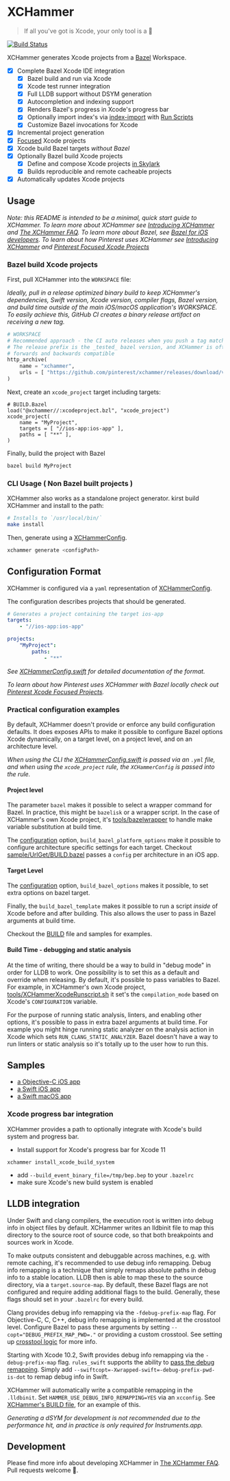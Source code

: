 # XCHammer
> If all you've got is Xcode, your only tool is a 🔨

[![Build Status](https://travis-ci.org/pinterest/xchammer.svg?branch=master)](https://travis-ci.org/pinterest/xchammer)

XCHammer generates Xcode projects from a [Bazel](https://bazel.build/) Workspace.

- [x] Complete Bazel Xcode IDE integration
    - [x] Bazel build and run via Xcode
    - [x] Xcode test runner integration
    - [x] Full LLDB support without DSYM generation
    - [x] Autocompletion and indexing support
    - [x] Renders Bazel's progress in Xcode's progress bar
    - [x] Optionally import index's via [index-import](https://github.com/lyft/index-import) with [Run Scripts](sample/UrlGet/BUILD.bazel#L39)
    - [x] Customize Bazel invocations for Xcode
- [x] Incremental project generation
- [x] [Focused](Docs/PinterestFocusedXcodeProjects.md#xcfocus-aka-focused-projects) Xcode projects
- [x] Xcode build Bazel targets _without Bazel_
- [x] Optionally Bazel build Xcode projects
   - [x] Define and compose Xcode projects [in Skylark](#bazel-build-xcode-projects)
   - [x] Builds reproducible and remote cacheable projects
- [x] Automatically updates Xcode projects

## Usage

_Note: this README is intended to be a minimal, quick start guide to XCHammer.
To learn more about XCHammer see [Introducing
XCHammer](Docs/FastAndReproducibleBuildsWithXCHammer.md) and [The XCHammer
FAQ](Docs/XCHammerFAQ.md). To learn more about Bazel, see [Bazel for iOS
developers](Docs/BazelForiOSDevelopers.md). To learn about how Pinterest uses
XCHammer see [Introducing
XCHammer](Docs/FastAndReproducibleBuildsWithXCHammer.md) and [Pinterest Focused
Xcode Projects](PinterestFocusedXcodeProjects.md)_

### Bazel build Xcode projects

First, pull XCHammer into the `WORKSPACE` file:

_Ideally, pull in a release optimized binary build to keep XCHammer's
dependencies, Swift version, Xcode version, compiler flags, Bazel version, and
build time outside of the main iOS/macOS application's WORKSPACE. To easily
achieve this, GitHub CI creates a binary release artifact on receiving a new
tag._

```py
# WORKSPACE
# Recommended approach - the CI auto releases when you push a tag matching `v*`
# The release prefix is the _tested_ bazel version, and XCHammer is often
# forwards and backwards compatible
http_archive(
    name = "xchammer",
    urls = [ "https://github.com/pinterest/xchammer/releases/download/v3.4.1.0/xchammer.zip" ],
)

```

Next, create an `xcode_project` target including targets:
```
# BUILD.Bazel
load("@xchammer//:xcodeproject.bzl", "xcode_project")
xcode_project(
    name = "MyProject",
    targets = [ "//ios-app:ios-app" ],
    paths = [ "**" ],
)
```

Finally, build the project with Bazel
```bash
bazel build MyProject
```

### CLI Usage ( Non Bazel built projects )

XCHammer also works as a standalone project generator. kirst build XCHammer and
install to the path:

```bash
# Installs to `/usr/local/bin/`
make install
```
Then, generate using a [XCHammerConfig](Sources/XCHammer/XCHammerConfig.swift).

```bash
xchammer generate <configPath>
```

## Configuration Format

XCHammer is configured via a `yaml` representation of [XCHammerConfig](https://github.com/pinterest/xchammer/blob/master/Sources/XCHammer/XCHammerConfig.swift).

The configuration describes projects that should be generated.

```yaml
# Generates a project containing the target ios-app
targets:
    - "//ios-app:ios-app"

projects:
    "MyProject":
        paths:
            - "**"
```

_See
[XCHammerConfig.swift](https://github.com/pinterest/xchammer/blob/master/Sources/XCHammer/XCHammerConfig.swift)
for detailed documentation of the format._

_To learn about how Pinterest uses XCHammer with Bazel locally check out
[Pinterest Xcode Focused
Projects](https://github.com/pinterest/xchammer/blob/master/Docs/PinterestFocusedXcodeProjects.md)._

### Practical configuration examples

By default, XCHammer doesn't provide or enforce any build configuration
defaults.  It does exposes APIs to make it possible to configure Bazel options
Xcode dynamically, on a target level, on a project level, and on an
architecture level.

_When using the CLI the
[XCHammerConfig.swift](https://github.com/pinterest/xchammer/blob/master/Sources/XCHammer/XCHammerConfig.swift)
is passed via an `.yml` file, and when using the `xcode_project` rule, the
`XCHammerConfig` is passed into the rule._

#### Project level

The parameter `bazel` makes it possible to select a wrapper command for Bazel.
In practice, this might be `bazelisk` or a wrapper script. In the case of
XCHammer's own Xcode project, it's [tools/bazelwrapper](tools/bazelwrapper) to
handle make variable substitution at build time.

The [configuration](BazelExtensions/BazelExtensions/xchammerconfig.bzl) option,
`build_bazel_platform_options` make it possible to configure architecture
specific settings for each target. Checkout
[sample/UrlGet/BUILD.bazel](sample/UrlGet/BUILD.bazel) passes a `config` per
architecture in an iOS app.

#### Target Level

The [configuration](BazelExtensions/BazelExtensions/xchammerconfig.bzl) option,
`build_bazel_options` makes it possible, to set extra options on bazel target.

Finally, the `build_bazel_template` makes it possible to run a script _inside_
of Xcode before and after building. This also allows the user to pass in Bazel
arguments at build time.

Checkout the [BUILD](BUILD.bazel) file and samples for examples.

#### Build Time - debugging and static analysis

At the time of writing, there should be a way to build in "debug mode" in order
for LLDB to work. One possibility is to set this as a default and override when
releasing. By default, it's possible to pass variables to Bazel. For example,
in XCHammer's own Xcode project,
[tools/XCHammerXcodeRunscript.sh](tools/XCHammerXcodeRunscript.sh) it set's the
`compilation_mode` based on Xcode's `CONFIGURATION` variable.

For the purpose of running static analysis, linters, and enabling other
options, it's possible to pass in extra bazel arguments at build time. For
example you might hinge running static analyzer on the analysis action in Xcode
which sets `RUN_CLANG_STATIC_ANALYZER`. Bazel doesn't have a way to run linters
or static analysis so it's totally up to the user how to run this.

## Samples

- [a Objective-C iOS app](sample/UrlGet)
- [a Swift iOS app](sample/Tailor) 
- [a Swift macOS app](BUILD.bazel)


### Xcode progress bar integration

XCHammer provides a path to optionally integrate with Xcode's build system and
progress bar.

- Install support for Xcode's progress bar for Xcode 11

```
xchammer install_xcode_build_system
```

- add `--build_event_binary_file=/tmp/bep.bep` to your `.bazelrc`
- make sure Xcode's new build system is enabled


## LLDB integration

Under Swift and clang compilers, the execution root is written into debug info
in object files by default. XCHammer writes an lldbinit file to map this
directory to the source root of source code, so that both breakpoints and
sources work in Xcode.

To make outputs consistent and debuggable across machines, e.g. with remote
caching, it's recommended to use debug info remapping. Debug info remapping is a
technique that simply remaps absolute paths in debug info to a stable location.
LLDB then is able to map these to the source directory, via a
`target.source-map`. By default, these Bazel flags are not configured and
require adding additional flags to the build. Generally, these flags should set
in _your_ `.bazelrc` for every build.

Clang provides debug info remapping via the `-fdebug-prefix-map` flag. For
Objective-C, C, C++, debug info remapping is implemented at the crosstool level.
Configure Bazel to pass these arguments by setting
`--copt="DEBUG_PREFIX_MAP_PWD=."` or providing a custom crosstool.  See setting
up [crosstool
logic](https://github.com/bazelbuild/bazel/blob/master/tools/osx/crosstool/wrapped_clang.cc#L218)
for more info.

Starting with Xcode 10.2, Swift provides debug info remapping via the
`-debug-prefix-map` flag.  `rules_swift` supports the ability to [pass the debug
remapping](https://github.com/bazelbuild/rules_swift/commit/43900104d279fcdffbca2d02dbc550492bf33353).
Simply add `--swiftcopt=-Xwrapped-swift=-debug-prefix-pwd-is-dot` to remap debug
info in Swift.

XCHammer will automatically write a compatible remapping in the `.lldbinit`. Set
`HAMMER_USE_DEBUG_INFO_REMAPPING=YES` via an `xcconfig`. See [XCHammer's BUILD
file](BUILD.bazel), for an example of this.

_Generating a dSYM for development is not recommended due to the performance
hit, and in practice is only required for Instruments.app._

## Development

Please find more info about developing XCHammer in [The XCHammer FAQ](Docs/XCHammerFAQ.md). Pull requests welcome 💖.
